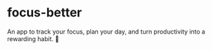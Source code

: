 # focus-better
An app to track your focus, plan your day, and turn productivity into a rewarding habit. 🎯
